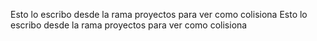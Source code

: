 Esto lo escribo desde la rama proyectos para ver como colisiona
Esto lo escribo desde la rama proyectos para ver como colisiona